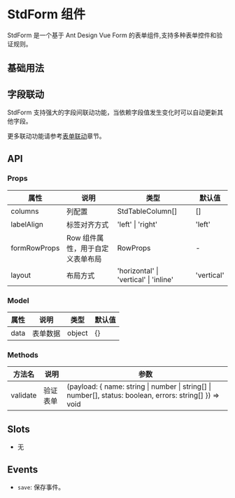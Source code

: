 # StdForm 组件

StdForm 是一个基于 Ant Design Vue Form 的表单组件,支持多种表单控件和验证规则。

## 基础用法

<demo vue="../demos/curd/std-form/basic.vue" title="基础表单" description="展示 StdForm 基础功能，包含各种表单控件、验证规则和布局配置"></demo>

## 字段联动

<demo vue="../demos/curd/std-form/form-linkage.vue" title="表单联动" description="展示表单字段间的联动功能：身份证号联动出生日期、性别、年龄；省市区三级联动"></demo>

StdForm 支持强大的字段间联动功能，当依赖字段值发生变化时可以自动更新其他字段。

更多联动功能请参考[表单联动](../advance/form-linkage)章节。

## API

### Props

| 属性 | 说明 | 类型 | 默认值 |
| --- | --- | --- | --- |
| columns | 列配置 | StdTableColumn[] | [] |
| labelAlign | 标签对齐方式 | 'left' \| 'right' | 'left' |
| formRowProps | Row 组件属性，用于自定义表单布局 | RowProps | - |
| layout | 布局方式 | 'horizontal' \| 'vertical' \| 'inline' | 'vertical' |

### Model

| 属性 | 说明 | 类型 | 默认值 |
| --- | --- | --- | --- |
| data | 表单数据 | object | {} |

### Methods

| 方法名 | 说明 | 参数 |
| --- | --- | --- |
| validate | 验证表单 | (payload: \{ name: string \| number \| string[] \| number[], status: boolean, errors: string[] \}) => void |

## Slots

- 无

## Events

- `save`: 保存事件。
